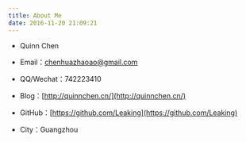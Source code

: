 ```yaml
---
title: About Me
date: 2016-11-20 21:09:21
---
```


- Quinn Chen 

- Email：chenhuazhaoao@gmail.com

- QQ/Wechat：742223410

- Blog：[http://quinnchen.cn/](http://quinnchen.cn/)

- GitHub：[https://github.com/Leaking](https://github.com/Leaking)

- City：Guangzhou
